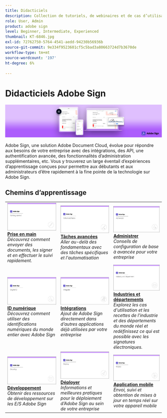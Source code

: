 ```yaml
---
title: Didacticiels
description: Collection de tutoriels, de webinaires et de cas d’utilisation conçus pour mettre rapidement à jour les débutants et les administrateurs sur Adobe Sign
role: User, Admin
product: adobe sign
level: Beginner, Intermediate, Experienced
thumbnail: KT-6846.jpg
exl-id: 72762750-5764-4541-aedd-94230b56936b
source-git-commit: 9e334f9523601cf5c5bad3a80663724d7b3670de
workflow-type: tm+mt
source-wordcount: '197'
ht-degree: 6%

---
```


# Didacticiels Adobe Sign

![Image de Adobe Sign Hero](assets/Hero_Sign.jpg)

Adobe Sign, une solution Adobe Document Cloud, évolue pour répondre aux besoins de votre entreprise avec des intégrations, des API, une authentification avancée, des fonctionnalités d’administration supplémentaires, etc. Vous y trouverez un large éventail d’expériences d’apprentissage conçues pour permettre aux débutants et aux administrateurs d’être rapidement à la fine pointe de la technologie sur Adobe Sign.

## Chemins d’apprentissage

<table style="table-layout:fixed">
<tr>
  <td>
    <a href="sign-beginner-tutorials/beginner-users-overview.md">
      <img alt="Prise en main" src="assets/AS_Title_Getting-Started.png" />
    </a>
    <div>
    <a href="sign-beginner-tutorials/beginner-users-overview.md"><strong>Prise en main</strong></a>
    </div>
    <em>Découvrez comment envoyer des documents, les signer et en effectuer le suivi rapidement.</em>
    <br>
  </td>
  <td>
    <a href="sign-advanced-users/advanced-users-overview.md">
      <img alt="Tâches avancées" src="assets/AS_Title_Advanced.png" />
    </a>
    <div>
    <a href="sign-advanced-users/advanced-users-overview.md"><strong>Tâches avancées</strong></a>
    </div>
    <em>Aller au-delà des fondamentaux avec des tâches spécifiques et l'automatisation</em>
    <br>
  </td>  
  <td>
    <a href="admin/intro-admin-overview.md">
      <img alt="Administrer" src="assets/AS_Title_Administer.png" />
    </a>
    <div>
    <a href="admin/intro-admin-overview.md"><strong>Administrer</strong></a>
    </div>
    <em>Conseils de configuration de base à avancée pour votre entreprise</em>
    <br>
  </td>
</tr>
<tr>
  <td>
    <a href="digitalid/digitalid-overview.md">
      <img alt="ID numérique" src="assets/AS_Title_DigitalID.png" />
    </a>
    <div>
    <a href="digitalid/digitalid-overview.md"><strong>ID numérique</strong></a>
    </div>
    <em>Découvrez comment utiliser des identifications numériques du monde entier avec Adobe Sign</em>
    <br>
  </td>
  <td>
    <a href="integrations/integrations-overview.md">
      <img alt="Intégrations" src="assets/AS_Title_Integrate.png" />
    </a>
    <div>
    <a href="integrations/integrations-overview.md"><strong>Intégrations</strong></a>
    </div>
    <em>Ajout de Adobe Sign directement dans d’autres applications déjà utilisées par votre entreprise</em>
    <br>
  </td>
  <td>
    <a href="sign-usecase/expand-inspire-overview.md">
      <img alt="Industries et départements" src="assets/AS_Title_Industry.png" />
    </a>
    <div>
    <a href="sign-usecase/expand-inspire-overview.md"><strong>Industries et départements</strong></a>
    </div>
    <em>Explorez les cas d'utilisation et les recettes de l'industrie et des départements du monde réel et redéfinissez ce qui est possible avec les signatures électroniques.</em>
    <br>
  </td>
</tr>
<tr>
  <td>
    <a href="develop/develop-overview.md">
      <img alt="Développement" src="assets/AS_Title_Develop.png" />
    </a>
    <div>
    <a href="develop/develop-overview.md"><strong>Développement</strong></a>
    </div>
    <em>Obtenir des ressources de développement sur les E/S Adobe Sign</em>
    <br>
  </td>
   <td>
    <a href="deploy-overview.md">
      <img alt="Déployer" src="assets/AS_Title_Deploy.png" />
    </a>
    <div>
    <a href="deploy-overview.md"><strong>Déployer</strong></a>
    </div>
    <em>Informations et meilleures pratiques pour le déploiement d’Adobe Sign au sein de votre entreprise</em>
    <br>
  </td>
  <td>
    <a href="mobile/mobile-overview.md">
      <img alt="Application mobile" src="assets/AS_Title_Mobile.png" />
    </a>
    <div>
    <a href="mobile/mobile-overview.md"><strong>Application mobile</strong></a>
    </div>
    <em>Envoi, suivi et obtention de mises à jour en temps réel sur votre appareil mobile</em>
    <br>
  </td>  
</tr>
</table>
